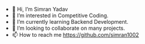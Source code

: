 - 👋 Hi, I’m Simran Yadav
- 👀 I’m interested in Competitive Coding.
- 🌱 I’m currently learning Backend Development.
- 💞️ I’m looking to collaborate on many projects.
- 📫 How to reach me https://github.com/simran1002

<!---
simran1002/simran1002 is a ✨ special ✨ repository because its `README.md` (this file) appears on your GitHub profile.
You can click the Preview link to take a look at your changes.
--->
